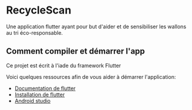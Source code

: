 # RecycleScan

Une application flutter ayant pour but d'aider et de sensibiliser les wallons au tri éco-responsable.

## Comment compiler et démarrer l'app

Ce projet est écrit à l'iade du framework Flutter

Voici quelques ressources afin de vous aider à démarrer l'application:

-   [Documentation de flutter](https://docs.flutter.dev/)
-   [Installation de flutter](https://docs.flutter.dev/get-started/install)
-   [Android studio](https://developer.android.com/studio)
